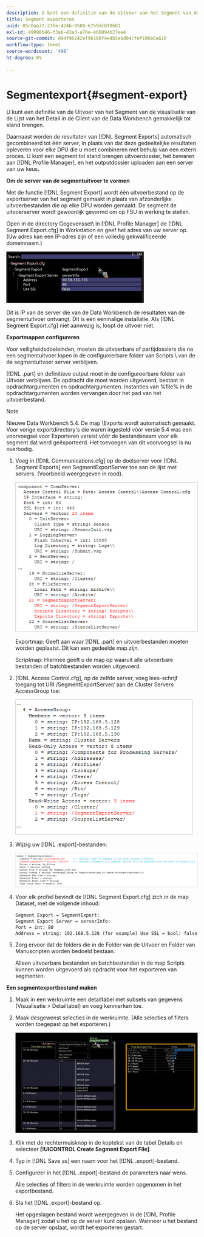 ```yaml
---
description: U kunt een definitie van de Uitvoer van het Segment van de visualisatie van de Lijst van het Detail in de Cliënt van de Data Workbench gemakkelijk tot stand brengen.
title: Segment exporteren
uuid: 85c8aa72-23fe-424b-9580-6759dc8f8681
exl-id: 49998b46-f3a6-43a3-a76e-468894b27ee4
source-git-commit: d9df90242ef96188f4e4b5e6d04cfef196b0a628
workflow-type: tm+mt
source-wordcount: '498'
ht-degree: 0%

---
```


# Segmentexport{#segment-export}

U kunt een definitie van de Uitvoer van het Segment van de visualisatie van de Lijst van het Detail in de Cliënt van de Data Workbench gemakkelijk tot stand brengen.

Daarnaast worden de resultaten van [!DNL Segment Exports] automatisch gecombineerd tot één server, in plaats van dat deze gedeeltelijke resultaten opleveren voor elke DPU die u moet combineren met behulp van een extern proces. U kunt een segment tot stand brengen uitvoerdossier, het bewaren aan [!DNL Profile Manager], en het outputdossier uploaden aan een server van uw keus.

**Om de server van de segmentuitvoer te vormen**

Met de functie [!DNL Segment Export] wordt één uitvoerbestand op de exportserver van het segment gemaakt in plaats van afzonderlijke uitvoerbestanden die op elke DPU worden gemaakt. De segment de uitvoerserver wordt gewoonlijk gevormd om op FSU in werking te stellen.

Open in de directory Gegevensset\ in [!DNL Profile Manager] de [!DNL Segment Export.cfg] in Workstation en geef het adres van uw server op. (Uw adres kan een IP-adres zijn of een volledig gekwalificeerde domeinnaam.)

![](assets/segment_export_cfg.png)

Dit is IP van de server die van de Data Workbench de resultaten van de segmentuitvoer ontvangt. Dit is een eenmalige installatie. Als [!DNL Segment Export.cfg] niet aanwezig is, loopt de uitvoer niet.

**Exportmappen configureren**

Voor veiligheidsdoeleinden, moeten de uitvoerbare of partijdossiers die na een segmentuitvoer lopen in de configureerbare folder van Scripts \ van de de segmentuitvoer server verblijven.

[!DNL .part] en definitieve output moet in de configureerbare folder van Uitvoer verblijven. De opdracht die moet worden uitgevoerd, bestaat in opdrachtargumenten en opdrachtargumenten. Instanties van %file% in de opdrachtargumenten worden vervangen door het pad van het uitvoerbestand.

>[!NOTE]
>
>Nieuwe Data Workbench 5.4. De map \Exports wordt automatisch gemaakt. Voor vorige exportdirectory&#39;s die waren ingesteld vóór versie 5.4 was een voorvoegsel voor Exporteren vereist vóór de bestandsnaam voor elk segment dat werd geëxporteerd. Het toevoegen van dit voorvoegsel is nu overbodig.

1. Voeg in [!DNL Communications.cfg] op de doelserver voor [!DNL Segment Exports] een SegmentExportServer toe aan de lijst met servers. (Voorbeeld weergegeven in rood).

   ![](assets/communications_cfg_example.png)

   Exportmap: Geeft aan waar [!DNL .part] en uitvoerbestanden moeten worden geplaatst. Dit kan een gedeelde map zijn.

   Scriptmap: Hiermee geeft u de map op waaruit alle uitvoerbare bestanden of batchbestanden worden uitgevoerd.

1. [!DNL Access Control.cfg], op de zelfde server, voeg lees-schrijf toegang tot URI /SegmentExportServer/ aan de Cluster Servers AccessGroup toe:

   ![](assets/accesscontrol_cfg_example.png)

1. Wijzig uw [!DNL .export]-bestanden:

   ![](assets/segment_export_query_example.png)

1. Voor elk profiel bevindt de [!DNL Segment Export.cfg] zich in de map Dataset, met de volgende inhoud:

   ```
   Segment Export = SegmentExport:
   Segment Export Server = serverInfo:
   Port = int: 80
   Address = string: 192.168.5.128 (for example) Use SSL = bool: false
   ```

1. Zorg ervoor dat de folders die in de Folder van de Uitvoer en Folder van Manuscripten worden bedoeld bestaan.

   Alleen uitvoerbare bestanden en batchbestanden in de map Scripts kunnen worden uitgevoerd als opdracht voor het exporteren van segmenten.

**Een segmentexportbestand maken**

1. Maak in een werkruimte een detailtabel met subsets van gegevens (Visualisatie > Detailtabel) en voeg kenmerken toe.
1. Maak desgewenst selecties in de werkruimte. (Alle selecties of filters worden toegepast op het exporteren.)

   ![](assets/create_segment_export_file.png)

1. Klik met de rechtermuisknop in de koptekst van de tabel Details en selecteer **[!UICONTROL Create Segment Export File]**.
1. Typ in [!DNL Save as] een naam voor het [!DNL .export]-bestand.
1. Configureer in het [!DNL .export]-bestand de parameters naar wens.

   Alle selecties of filters in de werkruimte worden opgenomen in het exportbestand.

1. Sla het [!DNL .export]-bestand op.

   Het opgeslagen bestand wordt weergegeven in de [!DNL Profile Manager] zodat u het op de server kunt opslaan. Wanneer u het bestand op de server opslaat, wordt het exporteren gestart.
